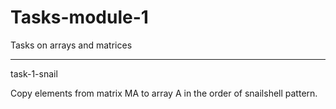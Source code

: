# Tasks-module-1

Tasks on arrays and matrices

----------------------------------------------------

task-1-snail

Copy elements from matrix MA to array A in the order of snailshell pattern.



